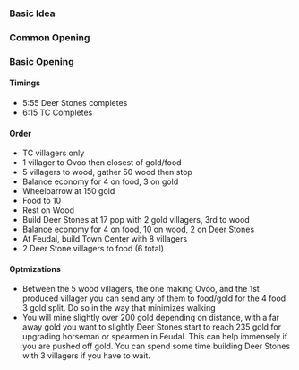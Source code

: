 ### Basic Idea


### Common Opening


### Basic Opening

#### Timings
* 5:55 Deer Stones completes
* 6:15 TC Completes


#### Order
* TC villagers only
* 1 villager to Ovoo then closest of gold/food
* 5 villagers to wood, gather 50 wood then stop
* Balance economy for 4 on food, 3 on gold
* Wheelbarrow at 150 gold
* Food to 10
* Rest on Wood
* Build Deer Stones at 17 pop with 2 gold villagers, 3rd to wood
* Balance economy for 4 on food, 10 on wood, 2 on Deer Stones
* At Feudal, build Town Center with 8 villagers
* 2 Deer Stone villagers to food (6 total)

#### Optmizations
* Between the 5 wood villagers, the one making Ovoo, and the 1st produced villager you can send any of them to food/gold for the 4 food 3 gold split. Do so in the way that minimizes walking
* You will mine slightly over 200 gold depending on distance, with a far away gold you want to slightly Deer Stones start to reach 235 gold for upgrading horseman or spearmen in Feudal. This can help immensely if you are pushed off gold. You can spend some time building Deer Stones with 3 villagers if you have to wait.
